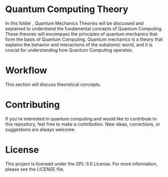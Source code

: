 # Quantum Computing Theory 

In this folder , Quantum Mechanics Theories will be discussed and explained to understand the fundamental concepts of Quantum Computing. These theories will encompass the principles of quantum mechanics that form the basis of Quantum Computing. Quantum mechanics is a theory that explains the behavior and interactions of the subatomic world, and it is crucial for understanding how Quantum Computing operates. 

# Workflow
This section will discuss theoretical concepts.

# Contributing
If you're interested in quantum computing and would like to contribute to this repository, feel free to make a contribution. New ideas, corrections, or suggestions are always welcome.

# License
This project is licensed under the GPL-3.0 License. For more information, please see the LICENSE file.
